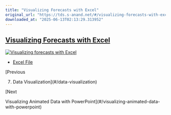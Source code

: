 ```yaml
---
title: "Visualizing Forecasts with Excel"
original_url: "https://tds.s-anand.net/#/visualizing-forecasts-with-excel?id=visualizing-forecasts-with-excel"
downloaded_at: "2025-06-13T02:13:29.313952"
---
```


[Visualizing Forecasts with Excel](#/visualizing-forecasts-with-excel?id=visualizing-forecasts-with-excel)
----------------------------------------------------------------------------------------------------------

[![Visualizing forecasts with Excel](https://i.ytimg.com/vi_webp/judFpVgfsV4/sddefault.webp)](https://youtu.be/judFpVgfsV4)

* [Excel File](https://docs.google.com/spreadsheets/d/1a6cSbmZKjX_ZzBsWWrPQwU_4KgRNMwc0/view#gid=1138079165)

[Previous

7. Data Visualization](#/data-visualization)

[Next

Visualizing Animated Data with PowerPoint](#/visualizing-animated-data-with-powerpoint)
